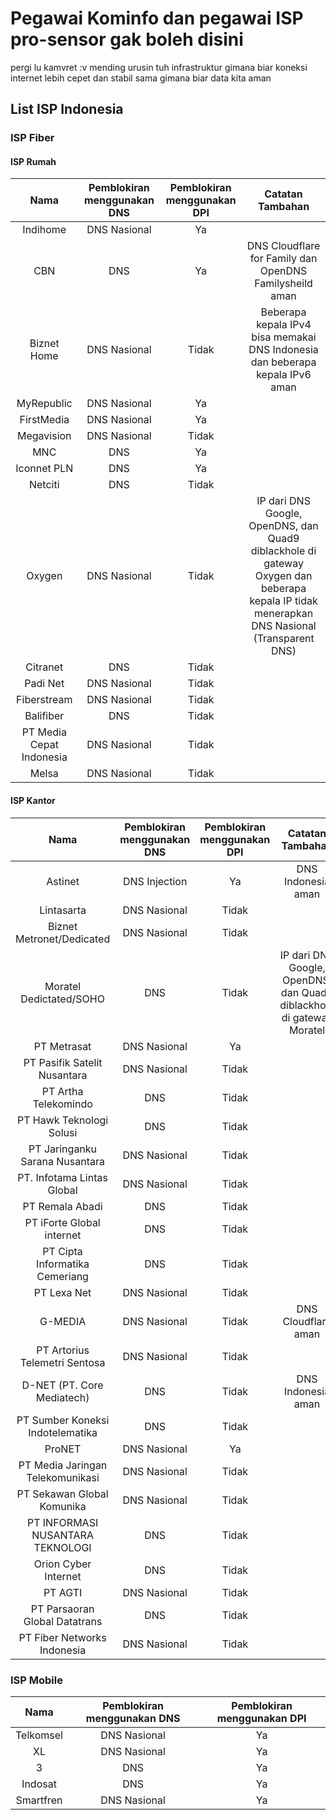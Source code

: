 # Pegawai Kominfo dan pegawai ISP pro-sensor gak boleh disini
pergi lu kamvret :v 
mending urusin tuh infrastruktur gimana biar koneksi internet lebih cepet dan stabil sama gimana biar data kita aman

## List ISP Indonesia 

### ISP Fiber

#### ISP Rumah
| Nama | Pemblokiran menggunakan DNS | Pemblokiran menggunakan DPI | Catatan Tambahan |
| :---: | :---: | :---: | :---: |
| Indihome | DNS Nasional | Ya |
| CBN | DNS | Ya | DNS Cloudflare for Family dan OpenDNS Familysheild aman |
| Biznet Home | DNS Nasional | Tidak | Beberapa kepala IPv4 bisa memakai DNS Indonesia dan beberapa kepala IPv6 aman|
| MyRepublic | DNS Nasional | Ya |
| FirstMedia | DNS Nasional | Ya |
| Megavision | DNS Nasional | Tidak |
| MNC | DNS | Ya |
| Iconnet PLN | DNS | Ya |
| Netciti | DNS | Tidak |
| Oxygen | DNS Nasional | Tidak | IP dari DNS Google, OpenDNS, dan Quad9 diblackhole di gateway Oxygen dan beberapa kepala IP tidak menerapkan DNS Nasional (Transparent DNS) |
| Citranet | DNS | Tidak |
| Padi Net | DNS Nasional | Tidak |
| Fiberstream | DNS Nasional | Tidak |
| Balifiber | DNS | Tidak |
| PT Media Cepat Indonesia | DNS Nasional | Tidak |
| Melsa | DNS Nasional | Tidak |

#### ISP Kantor
| Nama | Pemblokiran menggunakan DNS | Pemblokiran menggunakan DPI | Catatan Tambahan |
| :---: | :---: | :---: | :---: |
| Astinet | DNS Injection | Ya |  DNS Indonesia aman |
| Lintasarta | DNS Nasional | Tidak |
| Biznet Metronet/Dedicated | DNS Nasional | Tidak |
| Moratel Dedictated/SOHO | DNS | Tidak | IP dari DNS Google, OpenDNS, dan Quad9 diblackhole di gateway Moratel |
| PT Metrasat | DNS Nasional | Ya |
| PT Pasifik Satelit Nusantara | DNS Nasional | Tidak |
| PT Artha Telekomindo | DNS | Tidak |
| PT Hawk Teknologi Solusi | DNS | Tidak |
| PT Jaringanku Sarana Nusantara | DNS Nasional | Tidak |
| PT. Infotama Lintas Global | DNS Nasional | Tidak |
| PT Remala Abadi | DNS | Tidak |
| PT iForte Global internet | DNS | Tidak |
| PT Cipta Informatika Cemeriang | DNS | Tidak |
| PT Lexa Net | DNS Nasional | Tidak |
| G-MEDIA | DNS Nasional | Tidak | DNS Cloudflare aman |
| PT Artorius Telemetri Sentosa | DNS Nasional | Tidak |
| D-NET (PT. Core Mediatech) | DNS | Tidak | DNS Indonesia aman |
| PT Sumber Koneksi Indotelematika | DNS | Tidak |
| ProNET | DNS Nasional | Ya |
| PT Media Jaringan Telekomunikasi | DNS Nasional | Tidak |
| PT Sekawan Global Komunika | DNS Nasional | Tidak |
| PT INFORMASI NUSANTARA TEKNOLOGI | DNS | Tidak |
| Orion Cyber Internet | DNS | Tidak | 
| PT AGTI | DNS Nasional | Tidak | 
| PT Parsaoran Global Datatrans | DNS | Tidak |
| PT Fiber Networks Indonesia | DNS Nasional | Tidak |

### ISP Mobile
| Nama | Pemblokiran menggunakan DNS | Pemblokiran menggunakan DPI |
| :---: | :---: | :---: |
| Telkomsel | DNS Nasional | Ya |
| XL | DNS Nasional | Ya |
| 3 | DNS | Ya |
| Indosat | DNS | Ya |
| Smartfren | DNS Nasional | Ya |
